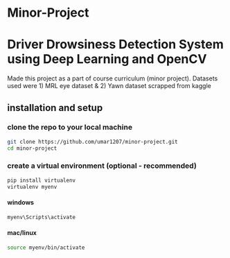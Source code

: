 # Minor-Project
# Driver Drowsiness Detection System using Deep Learning and OpenCV
Made this project as a part of course curriculum (minor project).
Datasets used were 1) MRL eye dataset & 2) Yawn dataset scrapped from kaggle

## installation and setup
### clone the repo to your local machine
``` bash
git clone https://github.com/umar1207/minor-project.git
cd minor-project
```

### create a virtual environment (optional - recommended)
``` bash
pip install virtualenv
virtualenv myenv
```
#### windows
``` bash
myenv\Scripts\activate
```

#### mac/linux
``` bash
source myenv/bin/activate
```
